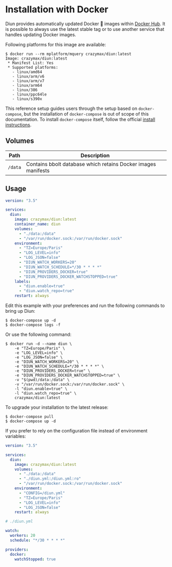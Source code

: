 # Installation with Docker

Diun provides automatically updated Docker :whale: images within [Docker Hub](https://hub.docker.com/r/crazymax/diun).
It is possible to always use the latest stable tag or to use another service that handles updating Docker images.

Following platforms for this image are available:

```shell
$ docker run --rm mplatform/mquery crazymax/diun:latest
Image: crazymax/diun:latest
 * Manifest List: Yes
 * Supported platforms:
   - linux/amd64
   - linux/arm/v6
   - linux/arm/v7
   - linux/arm64
   - linux/386
   - linux/ppc64le
   - linux/s390x
```

This reference setup guides users through the setup based on `docker-compose`, but the installation of `docker-compose`
is out of scope of this documentation. To install `docker-compose` itself, follow the official
[install instructions](https://docs.docker.com/compose/install/).

## Volumes

| Path               | Description   |
|--------------------|---------------|
| `/data`            | Contains bbolt database which retains Docker images manifests |

## Usage

```yaml
version: "3.5"

services:
  diun:
    image: crazymax/diun:latest
    container_name: diun
    volumes:
      - "./data:/data"
      - "/var/run/docker.sock:/var/run/docker.sock"
    environment:
      - "TZ=Europe/Paris"
      - "LOG_LEVEL=info"
      - "LOG_JSON=false"
      - "DIUN_WATCH_WORKERS=20"
      - "DIUN_WATCH_SCHEDULE=*/30 * * * *"
      - "DIUN_PROVIDERS_DOCKER=true"
      - "DIUN_PROVIDERS_DOCKER_WATCHSTOPPED=true"
    labels:
      - "diun.enable=true"
      - "diun.watch_repo=true"
    restart: always
```

Edit this example with your preferences and run the following commands to bring up Diun:

```shell
$ docker-compose up -d
$ docker-compose logs -f
```

Or use the following command:

```shell
$ docker run -d --name diun \
    -e "TZ=Europe/Paris" \
    -e "LOG_LEVEL=info" \
    -e "LOG_JSON=false" \
    -e "DIUN_WATCH_WORKERS=20" \
    -e "DIUN_WATCH_SCHEDULE=*/30 * * * *" \
    -e "DIUN_PROVIDERS_DOCKER=true" \
    -e "DIUN_PROVIDERS_DOCKER_WATCHSTOPPED=true" \
    -v "$(pwd)/data:/data" \
    -v "/var/run/docker.sock:/var/run/docker.sock" \
    -l "diun.enable=true" \
    -l "diun.watch_repo=true" \
    crazymax/diun:latest
```

To upgrade your installation to the latest release:

```shell
$ docker-compose pull
$ docker-compose up -d
```

If you prefer to rely on the configuration file instead of environment variables:

```yaml
version: "3.5"

services:
  diun:
    image: crazymax/diun:latest
    volumes:
      - "./data:/data"
      - "./diun.yml:/diun.yml:ro"
      - "/var/run/docker.sock:/var/run/docker.sock"
    environment:
      - "CONFIG=/diun.yml"
      - "TZ=Europe/Paris"
      - "LOG_LEVEL=info"
      - "LOG_JSON=false"
    restart: always
```

```yaml
# ./diun.yml

watch:
  workers: 20
  schedule: "*/30 * * * *"

providers:
  docker:
    watchStopped: true
```
